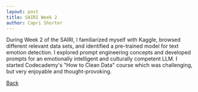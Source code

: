 ```yaml
---
layout: post
title: SAIRI Week 2
author: Capri Shorter
---
```


During Week 2 of the SAIRI, I familiarized myself with Kaggle, browsed different relevant data sets, and identified a pre-trained model for text emotion detection. I explored prompt engineering concepts and developed prompts for an emotionally intelligent and culturally competent LLM. I started Codecademy's "How to Clean Data" course which was challenging, but very enjoyable and thought-provoking.  




[Back](./)

